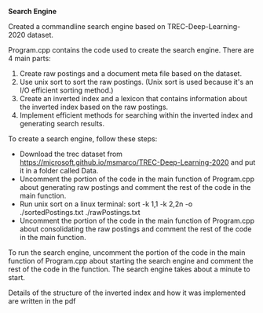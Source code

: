 **Search Engine**

Created a commandline search engine based on TREC-Deep-Learning-2020 dataset.

Program.cpp contains the code used to create the search engine.
There are 4 main parts:
1. Create raw postings and a document meta file based on the dataset.
2. Use unix sort to sort the raw postings. (Unix sort is used because it's an I/O efficient sorting method.)
3. Create an inverted index and a lexicon that contains information about the inverted index based on the raw postings.
4. Implement efficient methods for searching within the inverted index and generating search results.

To create a search engine, follow these steps:
- Download the trec dataset from https://microsoft.github.io/msmarco/TREC-Deep-Learning-2020 and put it in a folder called Data. 
- Uncomment the portion of the code in the main function of Program.cpp about generating raw postings and comment the rest of the code in the main function.
- Run unix sort on a linux terminal: sort -k 1,1 -k 2,2n -o ./sortedPostings.txt ./rawPostings.txt
- Uncomment the portion of the code in the main function of Program.cpp about consolidating the raw postings and comment the rest of the code in the main function.

To run the search engine, uncomment the portion of the code in the main function of Program.cpp about starting the search engine and comment the rest of the code in the function. The search engine takes about a minute to start. 

Details of the structure of the inverted index and how it was implemented are written in the pdf
